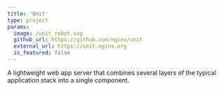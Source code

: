 ```yaml
---
title: 'Unit'
type: project
params:
  image: /unit_robot.svg
  github_url: https://github.com/nginx/unit
  external_url: https://unit.nginx.org
  is_featured: false
---
```


A lightweight web app server that combines several layers of the typical application stack into a single component.
